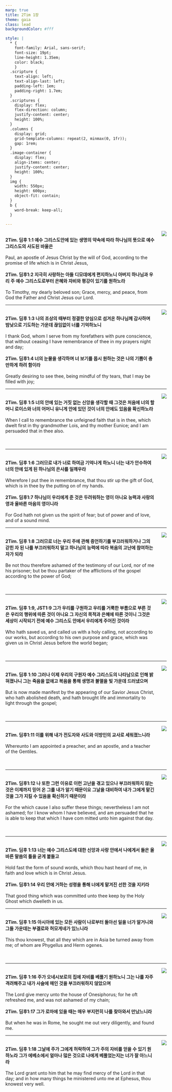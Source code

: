 ```yaml
---
marp: true
title: 2Tim 1장
theme: gaia
class: lead
backgroundColor: #fff

style: |
  * {
    font-family: Arial, sans-serif;
    font-size: 19pt;
    line-height: 1.35em;
    color: black;
    }
  .scripture {
    text-align: left;
    text-align-last: left;
    padding-left: 1em;
    padding-right: 1.7em;
  }
  .scriptures {
    display: flex;
    flex-direction: column;
    justify-content: center;
    height: 100%;
  }
  .columns {
    display: grid;
    grid-template-columns: repeat(2, minmax(0, 1fr));
    gap: 1rem;
  }
  .image-container {
    display: flex;
    align-items: center;
    justify-content: center;
    height: 100%;
  }
  img {
    width: 550px;
    height: 600px;
    object-fit: contain;
  }
  b {
    word-break: keep-all;
  }

---
```


<div class="columns">
  <div class="scriptures">
    <br>
    <div class="scripture">
      <b>2Tim. 딤후 1:1 예수 그리스도안에 있는 생명의 약속에 따라 하나님의 뜻으로 예수 그리스도의 사도된 바울은 
      </b>
    </div>
    <br>
    <div class="scripture">Paul, an apostle of Jesus Christ by the will of God, according to the promise of life which is in Christ Jesus, 
    </div>
    <br>
    <div class="scripture">
      <b>2Tim. 딤후1:2 지극히 사랑하는 아들 디모데에게 편지하노니 아버지 하나님과 우리 주 예수 그리스도로부터 은혜와 자비와 평강이 있기를 원하노라 
      </b>
    </div>
    <br>
    <div class="scripture">To Timothy, my dearly beloved son; Grace, mercy, and peace, from God the Father and Christ Jesus our Lord. 
    </div>         
  </div>
  <div class="image-container">
    <img src='../../pictures/picture_168.jpg'>
  </div>
</div>

---

<div class="columns">
  <div class="scriptures">
    <br>
    <div class="scripture">
      <b>2Tim. 딤후 1:3 나의 조상의 때부터 정결한 양심으로 섬겨온 하나님께 감사하며 밤낮으로 기도하는 가운데 끊임없이 너를 기억하노니 
      </b>
    </div>
    <br>
    <div class="scripture">I thank God, whom I serve from my forefathers with pure conscience, that without ceasing I have remembrance of thee in my prayers night and day; 
    </div>
    <br>
    <div class="scripture">
      <b>2Tim. 딤후1:4 너의 눈물을 생각하며 너 보기를 몹시 원하는 것은 나의 기쁨이 충만하게 하려 함이라 
      </b>
    </div>
    <br>
    <div class="scripture">Greatly desiring to see thee, being mindful of thy tears, that I may be filled with joy; 
    </div>         
  </div>
  <div class="image-container">
    <img src='../../pictures/picture_155.jpg'>
  </div>
</div>

---

<div class="columns">
  <div class="scriptures">
    <br>
    <div class="scripture">
      <b>2Tim. 딤후 1:5 너의 안에 있는 거짓 없는 신앙을 생각할 때 그것은 처음에 너의 할머니 로이스와 너의 어머니 유니게 안에 있던 것이 너의 안에도 있음을 확신하노라 
      </b>
    </div>
    <br>
    <div class="scripture">When I call to remembrance the unfeigned faith that is in thee, which dwelt first in thy grandmother Lois, and thy mother Eunice; and I am persuaded that in thee also. 
    </div>
    <br>
    <div class="scripture">
      <b>
      </b>
    </div>
    <br>
    <div class="scripture">
    </div>         
  </div>
  <div class="image-container">
    <img src='../../pictures/picture_152.jpg'>
  </div>
</div>

---

<div class="columns">
  <div class="scriptures">
    <br>
    <div class="scripture">
      <b>2Tim. 딤후 1:6 그러므로 내가 너로 하여금 기억나게 하노니 너는 내가 안수하여 너의 안에 있게 된 하나님의 은사를 일깨우라 
      </b>
    </div>
    <br>
    <div class="scripture">Wherefore I put thee in remembrance, that thou stir up the gift of God, which is in thee by the putting on of my hands. 
    </div>
    <br>
    <div class="scripture">
      <b>2Tim. 딤후1:7 하나님이 우리에게 준 것은 두려워하는 영이 아니요 능력과 사랑의 영과 올바른 마음의 영이니라 
      </b>
    </div>
    <br>
    <div class="scripture">For God hath not given us the spirit of fear; but of power and of love, and of a sound mind. 
    </div>         
  </div>
  <div class="image-container">
    <img src='../../pictures/picture_32.jpg'>
  </div>
</div>

---

<div class="columns">
  <div class="scriptures">
    <br>
    <div class="scripture">
      <b>2Tim. 딤후 1:8 그러므로 너는 우리 주에 관해 증언하기를 부끄러워하거나 그의 갇힌 자 된 나를 부끄러워하지 말고 하나님의 능력에 따라 복음의 고난에 참여하는 자가 되라 
      </b>
    </div>
    <br>
    <div class="scripture">Be not thou therefore ashamed of the testimony of our Lord, nor of me his prisoner; but be thou partaker of the afflictions of the gospel according to the power of God; 
    </div>
    <br>
    <div class="scripture">
      <b>
      </b>
    </div>
    <br>
    <div class="scripture">
    </div>         
  </div>
  <div class="image-container">
    <img src='../../pictures/picture_117.jpg'>
  </div>
</div>

---

<div class="columns">
  <div class="scriptures">
    <br>
    <div class="scripture">
      <b>2Tim. 딤후 1:9, JST1:9 그가 우리를 구원하고 우리를 거룩한 부름으로 부른 것은 우리의 행위에 따른 것이 아니요 그 자신의 목적과 은혜에 따른 것이니 그것은 세상이 시작되기 전에 예수 그리스도 안에서 우리에게 주어진 것이라 
      </b>
    </div>
    <br>
    <div class="scripture">Who hath saved us, and called us with a holy calling, not according to our works, but according to his own purpose and grace, which was given us in Christ Jesus before the world began; 
    </div>
    <br>
    <div class="scripture">
      <b>
      </b>
    </div>
    <br>
    <div class="scripture">
    </div>         
  </div>
  <div class="image-container">
    <img src='../../pictures/picture_73.jpg'>
  </div>
</div>

---

<div class="columns">
  <div class="scriptures">
    <br>
    <div class="scripture">
      <b>2Tim. 딤후 1:10 그러나 이제 우리의 구원자 예수 그리스도의 나타남으로 인해 밝혀졌나니 그는 죽음을 없애고 복음을 통해 생명과 불멸을 빛 가운데 드러냈으며 
      </b>
    </div>
    <br>
    <div class="scripture">But is now made manifest by the appearing of our Savior Jesus Christ, who hath abolished death, and hath brought life and immortality to light through the gospel; 
    </div>
    <br>
    <div class="scripture">
      <b>
      </b>
    </div>
    <br>
    <div class="scripture">
    </div>         
  </div>
  <div class="image-container">
    <img src='../../pictures/picture_151.jpg'>
  </div>
</div>

---

<div class="columns">
  <div class="scriptures">
    <br>
    <div class="scripture">
      <b>2Tim. 딤후1:11 이를 위해 내가 전도자와 사도와 이방인의 교사로 세워졌느니라 
      </b>
    </div>
    <br>
    <div class="scripture">Whereunto I am appointed a preacher, and an apostle, and a teacher of the Gentiles. 
    </div>
    <br>
    <div class="scripture">
      <b>
      </b>
    </div>
    <br>
    <div class="scripture">
    </div>         
  </div>
  <div class="image-container">
    <img src='../../pictures/picture_75.jpg'>
  </div>
</div>

---

<div class="columns">
  <div class="scriptures">
    <br>
    <div class="scripture">
      <b>2Tim. 딤후1:12 나 또한 그런 이유로 이런 고난을 겪고 있으나 부끄러워하지 않는 것은 이제까지 믿어 온 그를 내가 알기 때문이요 그날을 대비하여 내가 그에게 맡긴 것을 그가 지킬 수 있음을 확신하기 때문이라 
      </b>
    </div>
    <br>
    <div class="scripture">For the which cause I also suffer these things; nevertheless I am not ashamed; for I know whom I have believed, and am persuaded that he is able to keep that which I have com mitted unto him against that day. 
    </div>
    <br>
    <div class="scripture">
      <b>
      </b>
    </div>
    <br>
    <div class="scripture">
    </div>         
  </div>
  <div class="image-container">
    <img src='../../pictures/picture_113.jpg'>
  </div>
</div>

---

<div class="columns">
  <div class="scriptures">
    <br>
    <div class="scripture">
      <b>2Tim. 딤후 1:13 너는 예수 그리스도에 대한 신앙과 사랑 안에서 나에게서 들은 올바른 말씀의 틀을 굳게 붙들고 
      </b>
    </div>
    <br>
    <div class="scripture">Hold fast the form of sound words, which thou hast heard of me, in faith and love which is in Christ Jesus. 
    </div>
    <br>
    <div class="scripture">
      <b>2Tim. 딤후1:14 우리 안에 거하는 성령을 통해 너에게 맡겨진 선한 것을 지키라 
      </b>
    </div>
    <br>
    <div class="scripture">That good thing which was committed unto thee keep by the Holy Ghost which dwelleth in us. 
    </div>         
  </div>
  <div class="image-container">
    <img src='../../pictures/picture_35.jpg'>
  </div>
</div>

---

<div class="columns">
  <div class="scriptures">
    <br>
    <div class="scripture">
      <b>2Tim. 딤후 1:15 아시아에 있는 모든 사람이 나로부터 돌아선 일을 너가 알거니와 그들 가운데는 부겔로와 허모게네가 있느니라 
      </b>
    </div>
    <br>
    <div class="scripture">This thou knowest, that all they which are in Asia be turned away from me; of whom are Phygellus and Herm ogenes. 
    </div>
    <br>
    <div class="scripture">
      <b>
      </b>
    </div>
    <br>
    <div class="scripture">
    </div>         
  </div>
  <div class="image-container">
    <img src='../../pictures/picture_3.jpg'>
  </div>
</div>

---

<div class="columns">
  <div class="scriptures">
    <br>
    <div class="scripture">
      <b>2Tim. 딤후 1:16 주가 오네시보로의 집에 자비를 베풀기 원하노니 그는 나를 자주 격려해주고 내가 사슬에 매인 것을 부끄러워하지 않았으며 
      </b>
    </div>
    <br>
    <div class="scripture">The Lord give mercy unto the house of Onesiphorus; for he oft refreshed me, and was not ashamed of my chain; 
    </div>
    <br>
    <div class="scripture">
      <b>2Tim. 딤후1:17 그가 로마에 있을 때는 매우 부지런히 나를 찾아와서 만났느니라 
      </b>
    </div>
    <br>
    <div class="scripture">But when he was in Rome, he sought me out very diligently, and found me. 
    </div>         
  </div>
  <div class="image-container">
    <img src='../../pictures/picture_120.jpg'>
  </div>
</div>

---

<div class="columns">
  <div class="scriptures">
    <br>
    <div class="scripture">
      <b>2Tim. 딤후 1:18 그날에 주가 그에게 허락하여 그가 주의 자비를 얻을 수 있기 원하노라 그가 에베소에서 얼마나 많은 것으로 나에게 베풀었는지는 너가 잘 아느니라 
      </b>
    </div>
    <br>
    <div class="scripture">The Lord grant unto him that he may find mercy of the Lord in that day; and in how many things he ministered unto me at Ephesus, thou knowest very well.
    </div>
    <br>
    <div class="scripture">
      <b>
      </b>
    </div>
    <br>
    <div class="scripture">
    </div>         
  </div>
  <div class="image-container">
    <img src='../../pictures/picture_111.jpg'>
  </div>
</div>

